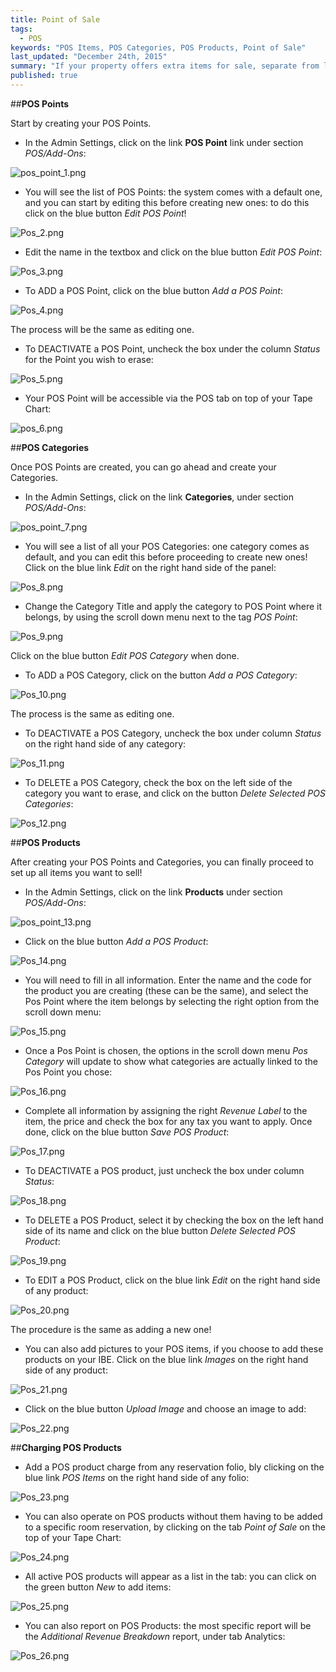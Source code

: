 ```yaml
---
title: Point of Sale
tags: 
  - POS
keywords: "POS Items, POS Categories, POS Products, Point of Sale"
last_updated: "December 24th, 2015"
summary: "If your property offers extra items for sale, separate from lodging charges, you can operate on those by using the POS (Point Of Sale) section. POS products are organized around POS Points and POS Categories. You can think of a POS Point as being, for example, a ‘restaurant’ or a ‘coffee shop’, a POS Category as being ‘food’ or ‘beverages’, and a POS Item as being ‘walnuts’ or ‘coffee’"
published: true
---
```










##**POS Points**

Start by creating your POS Points.  

- In the Admin Settings, click on the link **POS Point** link under section _POS/Add-Ons_:


![pos_point_1.png]({{site.baseurl}}/images/pos_point_1.png)



- You will see the list of POS Points: the system comes with a default one, and you can start by editing this before creating new ones: to do this click on the blue button _Edit POS Point_! 

![Pos_2.png]({{site.baseurl}}/images/Pos_2.png)


 
 - Edit the name in the textbox and click on the blue button _Edit POS Point_:  
 
![Pos_3.png]({{site.baseurl}}/images/Pos_3.png)


 
 
 - To <span class="label label-warning">ADD</span> a POS Point, click on the blue button _Add a POS Point_:  
 
![Pos_4.png]({{site.baseurl}}/images/Pos_4.png)


 
 The process will be the same as editing one.  


 - To <span class="label label-info">DEACTIVATE</span> a POS Point, uncheck the box under the column _Status_ for the Point you wish to erase:  
 
![Pos_5.png]({{site.baseurl}}/images/Pos_5.png)



 
 - Your POS Point will be accessible via the POS tab on top of your Tape Chart:  
 


![pos_6.png]({{site.baseurl}}/images/pos_6.png)


 
 
 ##**POS Categories**  
 
 Once POS Points are created, you can go ahead and create your Categories.
 
 - In the Admin Settings, click on the link **Categories**, under section _POS/Add-Ons_:  
 
 
 
 ![pos_point_7.png]({{site.baseurl}}/images/pos_point_7.png)




 
 - You will see a list of all your POS Categories: one category comes as default, and you can edit this before proceeding to create new ones! Click on the blue link _Edit_ on the right hand side of the panel:  
 
![Pos_8.png]({{site.baseurl}}/images/Pos_8.png)



 
 - Change the Category Title and apply the category to POS Point where it belongs, by using the scroll down menu next to the tag _POS Point_:  
 
![Pos_9.png]({{site.baseurl}}/images/Pos_9.png)




Click on the blue button _Edit POS Category_ when done.  

- To <span class="label label-warning">ADD</span> a POS Category, click on the button _Add a POS Category_:  

![Pos_10.png]({{site.baseurl}}/images/Pos_10.png)




The process is the same as editing one.

- To <span class="label label-info">DEACTIVATE</span> a POS Category, uncheck the box under column _Status_ on the right hand side of any category:  

![Pos_11.png]({{site.baseurl}}/images/Pos_11.png)




- To <span class="label label-danger">DELETE</span> a POS Category, check the box on the left side of the category you want to erase, and click on the button _Delete Selected POS Categories_:  

![Pos_12.png]({{site.baseurl}}/images/Pos_12.png)





##**POS Products**  

After creating your POS Points and Categories, you can finally proceed to set up all items you want to sell!

 - In the Admin Settings, click on the link **Products** under section _POS/Add-Ons_:  
 

![pos_point_13.png]({{site.baseurl}}/images/pos_point_13.png)


 
 - Click on the blue button _Add a POS Product_:  
 
![Pos_14.png]({{site.baseurl}}/images/Pos_14.png)


 
 - You will need to fill in all information. Enter the name and the code for the product you are creating (these can be the same), and select the Pos Point where the item belongs by selecting the right option from the scroll down menu:  
 
![Pos_15.png]({{site.baseurl}}/images/Pos_15.png)



 
 - Once a Pos Point is chosen, the options in the scroll down menu _Pos Category_ will update to show what categories are actually linked to the Pos Point you chose:  
 
![Pos_16.png]({{site.baseurl}}/images/Pos_16.png)


 
 - Complete all information by assigning the right  _Revenue Label_ to the item, the price and check the box for any tax you want to apply. Once done, click on the blue button _Save POS Product_:  
 
![Pos_17.png]({{site.baseurl}}/images/Pos_17.png)

 
 - To <span class="label label-info">DEACTIVATE</span> a POS product, just uncheck the box under column _Status_:  
 

![Pos_18.png]({{site.baseurl}}/images/Pos_18.png)

 
 
 - To <span class="label label-danger">DELETE</span> a POS Product, select it by checking the box on the left hand side of its name and click on the blue button _Delete Selected POS Product_:  
 
![Pos_19.png]({{site.baseurl}}/images/Pos_19.png)


 
 
 - To <span class="label label-primary">EDIT</span> a POS Product, click on the blue link _Edit_ on the right hand side of any product:  
 
![Pos_20.png]({{site.baseurl}}/images/Pos_20.png)




The procedure is the same as adding a new one!

- You can also add pictures to your POS items, if you choose to add these products on your IBE. Click on the blue link _Images_ on the right hand side of any product:  

![Pos_21.png]({{site.baseurl}}/images/Pos_21.png)




- Click on the blue button _Upload Image_ and choose an image to add:  

![Pos_22.png]({{site.baseurl}}/images/Pos_22.png)


 


##**Charging POS Products**  

- Add a POS product charge from any reservation folio, bly clicking on the blue link _POS Items_ on the right hand side of any folio:  


![Pos_23.png]({{site.baseurl}}/images/Pos_23.png)




 - You can also operate on POS products without them having to be added to a specific room reservation, by clicking on the tab _Point of Sale_ on the top of your Tape Chart:  
 
![Pos_24.png]({{site.baseurl}}/images/Pos_24.png)


 
 - All active POS products will appear as a list in the tab: you can click on the green button _New_ to add items:  
 
![Pos_25.png]({{site.baseurl}}/images/Pos_25.png)



 
 - You can also report on POS Products: the most specific report will be the _Additional Revenue Breakdown_ report, under tab Analytics:  

![Pos_26.png]({{site.baseurl}}/images/Pos_26.png)
